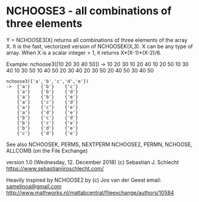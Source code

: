 # NCHOOSE3 - all combinations of three elements
   Y = NCHOOSE3(X) returns all combinations of three elements of the array X.
   It is the fast, vectorized version of NCHOOSEK(X,3).  X can be any type
   of array. When X is a scalar integer > 1, it returns X*(X-1)*(X-2)/6.

   Example:
    nchoose3([10 20 30 40 50])
    ->    10    20    30
          10    20    40
          10    20    50
          10    30    40
          10    30    50
          10    40    50
          20    30    40
          20    30    50
          20    40    50
          30    40    50

    nchoose3({'a','b','c','d','e'})
    ->  {'a'}    {'b'}    {'c'}
        {'a'}    {'b'}    {'d'}
        {'a'}    {'b'}    {'e'}
        {'a'}    {'c'}    {'d'}
        {'a'}    {'c'}    {'e'}
        {'a'}    {'d'}    {'e'}
        {'b'}    {'c'}    {'d'}
        {'b'}    {'c'}    {'e'}
        {'b'}    {'d'}    {'e'}
        {'c'}    {'d'}    {'e'}

   See also NCHOOSEK, PERMS, NEXTPERM
            NCHOOSE2, PERMN, NCHOOSE, ALLCOMB (on the File Exchange)

 version 1.0 (Wednesday, 12. December 2018)
 (c) Sebastian J. Schlecht
 https://www.sebastianjiroschlecht.com/

 Heavily inspired by NCHOOSE2 by
 (c) Jos van der Geest
 email: samelinoa@gmail.com
 http://www.mathworks.nl/matlabcentral/fileexchange/authors/10584
